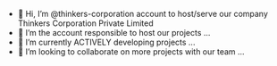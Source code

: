 - 👋 Hi, I’m @thinkers-corporation   account to host/serve our company  Thinkers Corporation Private Limited
- 👀 I’m the account responsible to host our projects ...
- 🌱 I’m currently ACTIVELY developing projects ...
- 💞️ I’m looking to collaborate on more projects  with our team ...




